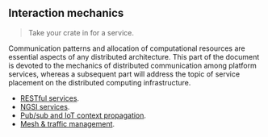 Interaction mechanics
---------------------
> Take your crate in for a service.


Communication patterns and allocation of computational resources are
essential aspects of any distributed architecture. This part of the
document is devoted to the mechanics of distributed communication among
platform services, whereas a subsequent part will address the topic
of service placement on the distributed computing infrastructure.

- [RESTful services][view.rest].
- [NGSI services][view.ngsi-svc].
- [Pub/sub and IoT context propagation][view.pub-sub].
- [Mesh & traffic management][view.interception].




[view.interception]: ./mesh/interception.md
[view.ngsi-svc]: ./fw-middleware/ngsi-services.md
[view.pub-sub]: ./fw-middleware/ctx-change-propagation.md
[view.rest]: ./rest.md

